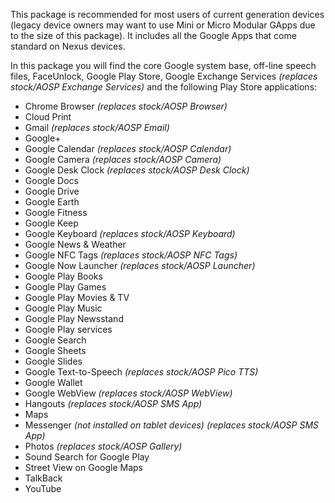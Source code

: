 This package is recommended for most users of current generation devices (legacy device owners may want to use Mini or Micro Modular GApps due to the size of this package). It includes all the Google Apps that come standard on Nexus devices.

In this package you will find the core Google system base, off-line speech files, FaceUnlock, Google Play Store, Google Exchange Services _(replaces stock/AOSP Exchange Services)_ and the following Play Store applications:

* Chrome Browser _(replaces stock/AOSP Browser)_
* Cloud Print
* Gmail _(replaces stock/AOSP Email)_
* Google+
* Google Calendar _(replaces stock/AOSP Calendar)_
* Google Camera _(replaces stock/AOSP Camera)_
* Google Desk Clock _(replaces stock/AOSP Desk Clock)_
* Google Docs
* Google Drive
* Google Earth
* Google Fitness
* Google Keep
* Google Keyboard _(replaces stock/AOSP Keyboard)_
* Google News & Weather
* Google NFC Tags _(replaces stock/AOSP NFC Tags)_
* Google Now Launcher _(replaces stock/AOSP Launcher)_
* Google Play Books
* Google Play Games
* Google Play Movies & TV
* Google Play Music
* Google Play Newsstand
* Google Play services
* Google Search
* Google Sheets
* Google Slides
* Google Text-to-Speech _(replaces stock/AOSP Pico TTS)_
* Google Wallet
* Google WebView _(replaces stock/AOSP WebView)_
* Hangouts _(replaces stock/AOSP SMS App)_
* Maps
* Messenger _(not installed on tablet devices) (replaces stock/AOSP SMS App)_
* Photos _(replaces stock/AOSP Gallery)_
* Sound Search for Google Play
* Street View on Google Maps
* TalkBack
* YouTube